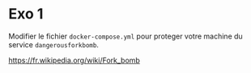 # Exo 1

Modifier le fichier `docker-compose.yml` pour proteger votre machine du service `dangerousforkbomb`.

https://fr.wikipedia.org/wiki/Fork_bomb
